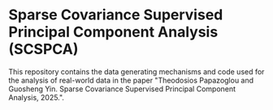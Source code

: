 # Sparse Covariance Supervised Principal Component Analysis (SCSPCA)
This repository contains the data generating mechanisms and code used for the analysis of real-world data in the paper "Theodosios Papazoglou and Guosheng Yin. Sparse Covariance Supervised Principal Component
Analysis, 2025.".
